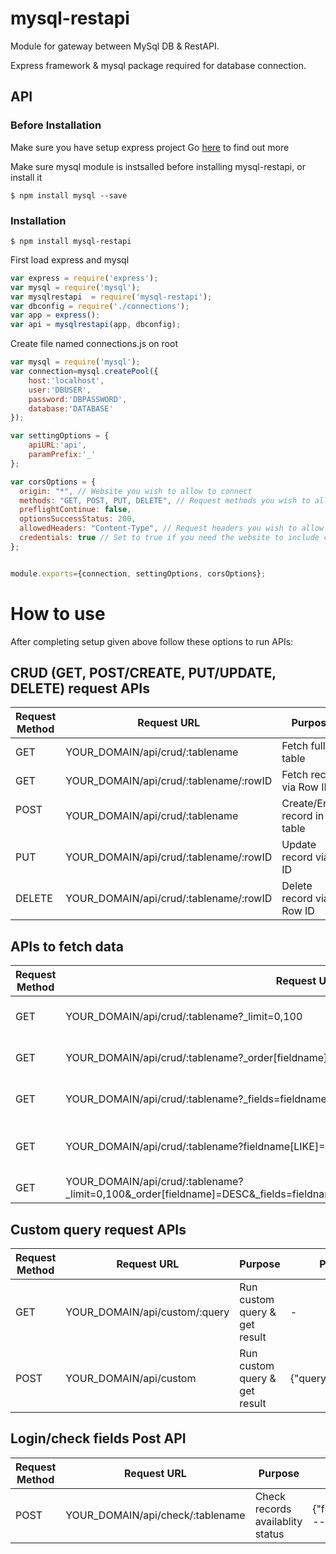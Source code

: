 # mysql-restapi

Module for gateway between MySql DB & RestAPI.

Express framework & mysql package required for database connection.

## API

### Before Installation
Make sure you have setup express project
Go [here](https://expressjs.com/) to find out more 

Make sure mysql module is instsalled before installing mysql-restapi, or install it

`$ npm install mysql --save`

### Installation

`$ npm install mysql-restapi`

First load express and mysql

```js
var express = require('express');
var mysql = require('mysql');
var mysqlrestapi  = require('mysql-restapi');
var dbconfig = require('./connections');
var app = express();
var api = mysqlrestapi(app, dbconfig);

```
Create file named connections.js on root

```js
var mysql = require('mysql');
var connection=mysql.createPool({
    host:'localhost',
    user:'DBUSER',
    password:'DBPASSWORD',
    database:'DATABASE'
});

var settingOptions = {
    apiURL:'api',
    paramPrefix:'_'
};

var corsOptions = {
  origin: "*", // Website you wish to allow to connect
  methods: "GET, POST, PUT, DELETE", // Request methods you wish to allow
  preflightContinue: false,
  optionsSuccessStatus: 200,
  allowedHeaders: "Content-Type", // Request headers you wish to allow
  credentials: true // Set to true if you need the website to include cookies in the requests sent
};


module.exports={connection, settingOptions, corsOptions};
```

# How to use

After completing setup given above follow these options to run APIs:

## CRUD (GET, POST/CREATE, PUT/UPDATE, DELETE) request APIs


Request Method | Request URL                            | Purpose                      | Parameters
-------------  | -------------------------------------  | ---------------------------  | -------------
GET            | YOUR_DOMAIN/api/crud/:tablename        | Fetch full table             | - 
GET            | YOUR_DOMAIN/api/crud/:tablename/:rowID | Fetch record via Row ID      | - 
POST           | YOUR_DOMAIN/api/crud/:tablename        | Create/Enter record in table | {"fieldname":"fieldvalue",---} 
PUT            | YOUR_DOMAIN/api/crud/:tablename/:rowID | Update record via ID         | {"fieldname":"fieldvalue",---}  
DELETE         | YOUR_DOMAIN/api/crud/:tablename/:rowID | Delete record via Row ID     | - 


## APIs to fetch data

Request Method | Request URL                                                           | Purpose                     
-------------  | -------------------------------------                                 | --------------------------- 
GET            | YOUR_DOMAIN/api/crud/:tablename?_limit=0,100                          | Passing limit in result            
GET            | YOUR_DOMAIN/api/crud/:tablename?_order[fieldname]=DESC                | Sort order in result            
GET            | YOUR_DOMAIN/api/crud/:tablename?_fields=fieldname1,fieldname2         | Fetch selected fields            
GET            | YOUR_DOMAIN/api/crud/:tablename?fieldname[LIKE]=%fieldvalue%          | Like query, varry % position      
GET | YOUR_DOMAIN/api/crud/:tablename?_limit=0,100&_order[fieldname]=DESC&_fields=fieldname1,fieldname2fieldname[LIKE]=%fieldvalue% | All together      


## Custom query request APIs


Request Method | Request URL                     | Purpose                          | Parameters
-------------  | ------------------------------  | -------------------------------  | -------------
GET            | YOUR_DOMAIN/api/custom/:query   | Run custom query & get result    | - 
POST           | YOUR_DOMAIN/api/custom          | Run custom query & get result    | {"query":"SQL_QUERY"} 


## Login/check fields Post API


Request Method | Request URL                     | Purpose                          | Parameters
-------------  | ------------------------------  | -------------------------------  | -------------
POST           | YOUR_DOMAIN/api/check/:tablename | Check records availablity status | {"fieldname":"fieldvalue",---} 


